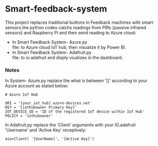 # Smart-feedback-system
This project replaces traditional buttons in Feedback machines with smart sensors.the python codes catchs readings from PIRs (passive infrared sensors) and Raspberry Pi and then send reading to Azure cloud:
- In Smart Feedback System- Azure.py  
file: to Azure cloud IoT hub, then visualize it by Power BI.
- In Smart Feedback System- Adafruit.py  
file: to io.adafruit and disply viualizes in the dashboard.

### Notes
In System- Azure.py replace the what is between '[]' according to your Azure account as stated below:
```
# Azure IoT Hub

URI = '[your_iot_hub].azure-devices.net'
KEY = '[iothubowner Primary Key]'
IOT_DEVICE_ID = 'ID of the registered IoT device within IoT Hub'
POLICY = 'iothubowner'
```


In Adafruit.py replace the 'Client' arguments with your IO.adafruit 'Username' and 'Active Key' receptively:

```
aio=Client( '[UserName]', '[Active Key]')
```

